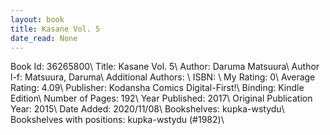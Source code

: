 ```yaml
---
layout: book
title: Kasane Vol. 5
date_read: None
---
```


Book Id: 36265800\ 
Title: Kasane Vol. 5\ 
Author: Daruma Matsuura\ 
Author l-f: Matsuura, Daruma\ 
Additional Authors: \ 
ISBN: \ 
My Rating: 0\ 
Average Rating: 4.09\ 
Publisher: Kodansha Comics Digital-First!\ 
Binding: Kindle Edition\ 
Number of Pages: 192\ 
Year Published: 2017\ 
Original Publication Year: 2015\ 
Date Added: 2020/11/08\ 
Bookshelves: kupka-wstydu\ 
Bookshelves with positions: kupka-wstydu (#1982)\ 

